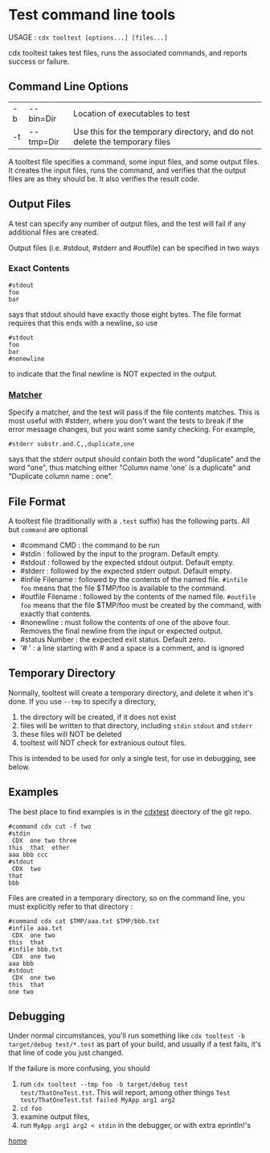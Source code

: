# Test command line tools

USAGE : `cdx tooltest [options...] [files...]`

cdx tooltest takes test files, runs the associated commands, and reports success or failure.

## Command Line Options

||||
|---|---|---|
|-b|--bin=Dir|Location of executables to test|
|-t|--tmp=Dir|Use this for the temporary directory, and do not delete the temporary files|

A tooltest file specifies a command, some input files, and some output files. It creates the input files, runs the command, and verifies that the output files are as they should be. It also verifies the result code.

## Output Files

A test can specify any number of output files, and the test will fail if any additional files are created.

Output files (i.e. #stdout, #stderr and #outfile) can be specified in two ways

### Exact Contents
```
#stdout
foo
bar
```
says that stdout should have exactly those eight bytes. The file format requires that this ends with a newline, so use
```
#stdout
foo
bar
#nonewline
```
to indicate that the final newline is NOT expected in the output.

### [Matcher](Matcher.md)

Specify a matcher, and the test will pass if the file contents matches. This is most useful with #stderr, where you don't want the tests to break if the error message changes, but you want some sanity checking. For example,
```
#stderr substr.and.C,,duplicate,one
```
says that the stderr output should contain both the word "duplicate" and the word "one", thus matching either "Column name 'one' is a duplicate" and "Duplicate column name : one".

## File Format
A tooltest file (traditionally with a `.test` suffix) has the following parts. All but `command` are optional

 * #command CMD : the command to be run
 * #stdin : followed by the input to the program. Default empty.
 * #stdout : followed by the expected stdout output. Default empty.
 * #stderr : followed by the expected stderr output. Default empty.
 * #infile Filename : followed by the contents of the named file. `#infile foo` means that the file $TMP/foo is available to the command.
 * #outfile Filename : followed by the contents of the named file. `#outfile foo` means that the file $TMP/foo must be created by the command, with exactly that contents.
 * #nonewline : must follow the contents of one of the above four. Removes the final newline from the input or expected output.
 * #status Number : the expected exit status. Default zero.
 * '# ' : a line starting with # and a space is a comment, and is ignored

## Temporary Directory

Normally, tooltest will create a temporary directory, and delete it when it's done. If you use `--tmp` to specify a directory,
1) the directory will be created, if it does not exist
2) files will be written to that directory, including `stdin` `stdout` and `stderr`
3) these files will NOT be deleted
4) tooltest will NOT check for extranious outout files.

This is intended to be used for only a single test, for use in debugging, see below.

## Examples
The best place to find examples is in the [cdxtest](https://github.com/avjewe/cdx/tree/main/cdxtest) directory of the git repo.
```
#command cdx cut -f two
#stdin
 CDX  one two three
this  that  other
aaa bbb ccc
#stdout
 CDX  two
that
bbb
```

Files are created in a temporary directory, so on the command line, you must explicitly refer to that directory :

```
#command cdx cat $TMP/aaa.txt $TMP/bbb.txt
#infile aaa.txt
 CDX  one two
this  that
#infile bbb.txt
 CDX  one two
aaa bbb
#stdout
 CDX  one two
this  that
one two
```

## Debugging

Under normal circumstances, you'll run something like `cdx tooltest -b target/debug test/*.test` as part of your build, and usually if a test fails, it's that line of code you just changed.

If the failure is more confusing, you should 

 1) run `cdx tooltest --tmp foo -b target/debug test test/ThatOneTest.tst`. This will report, among other things `Test test/ThatOneTest.tst failed MyApp arg1 arg2`
 2) `cd foo`
 3) examine output files,
 4) run `MyApp arg1 arg2 < stdin` in the debugger, or with extra eprintln!'s 


[home](README.md)
